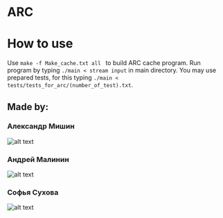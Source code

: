 # ARC
# How to use
Use `make -f Make_cache.txt all ` to build ARC cache program. Run program by typing `./main < stream input` in main directory. You may use prepared tests, for this typing `./main < tests/tests_for_arc/(number_of_test).txt`. 

## Made by:
### Александр Мишин
![alt 
text](https://github.com/includealex/ARC/blob/photos/mF7fHYpPol4.jpg)
### Андрей Малинин
![alt 
text](https://github.com/includealex/ARC/blob/photos/andr.jpg)
### Софья Сухова
![alt
text](https://github.com/includealex/ARC/blob/photos/lesnaya-sonya.jpg)

